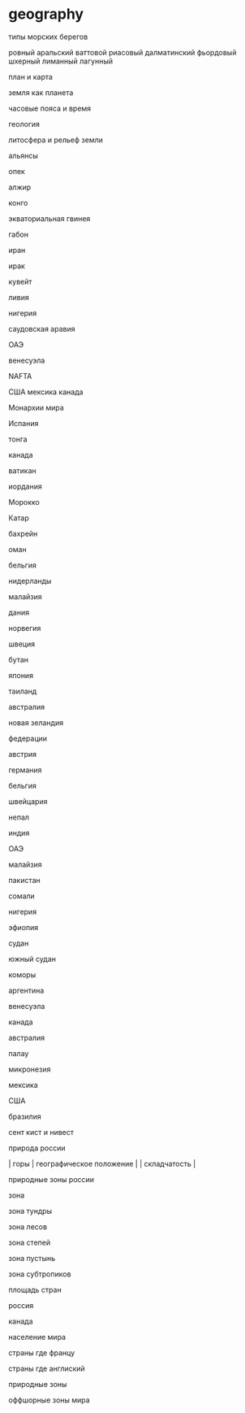 # geography


типы морских берегов



ровный
аральский
ваттовой
риасовый
далматинский
фьордовый
шхерный
лиманный
лагунный




план и карта


земля как планета



часовые пояса и время


геология




литосфера и рельеф земли









альянсы


 опек


 
алжир

конго


экваториальная гвинея

габон

иран

ирак

кувейт

ливия



нигерия

саудовская аравия

ОАЭ

венесуэла





NAFTA

США
мексика
канада







Монархии мира



Испания

тонга


канада


ватикан

иордания


Морокко

Катар

бахрейн

оман







бельгия

нидерланды




малайзия




















дания

норвегия

швеция










бутан








япония






таиланд

австралия

новая зеландия





федерации

австрия

германия


бельгия

швейцария




непал

индия



ОАЭ


малайзия





пакистан





сомали








нигерия








эфиопия





судан




южный судан




коморы




аргентина




венесуэла



канада


австралия


палау


микронезия






мексика




США


бразилия






сент кист и нивест






































природа россии


| горы   | географическое положение |  | складчатость |



природные зоны россии

зона 

зона тундры

зона лесов

зона степей


зона пустынь




зона субтропиков


площадь стран

россия

канада


население мира

страны где францу





страны где англиский




природные зоны








оффшорные зоны мира










